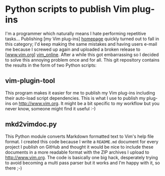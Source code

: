 # Python scripts to publish Vim plug-ins

I'm a programmer which naturally means I hate performing repetitive tasks... Publishing [my Vim plug-ins] [homepage] quickly turned out to fall in this category; I'd keep making the same mistakes and having users e-mail me because I screwed up again and uploaded a broken release to [www.vim.org] [vim_online]. After a while this got embarrassing so I decided to solve this annoying problem once and for all. This git repository contains the results in the form of two Python scripts:

## vim-plugin-tool

This program makes it easier for me to publish my Vim plug-ins including their auto-load script dependencies. This is what I use to publish my plug-ins on <http://www.vim.org>. It might be a bit specific to my workflow but you never know, someone might find it useful :-)

## mkd2vimdoc.py

This Python module converts Markdown formatted text to Vim's help file format. I created this code because I write a `README.md` document for every project I publish on GitHub and thought it would be nice to include these documents in a more readable format with the ZIP archives I upload to <http://www.vim.org>. The code is basically one big hack, desperately trying to avoid becoming a multi pass parser but it works and I'm happy with it, so there ;-)

[homepage]: http://peterodding.com/code/vim/
[vim_online]: http://www.vim.org/account/profile.php?user_id=14483
